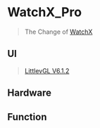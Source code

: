 # WatchX_Pro

> The Change of  [WatchX](https://github.com/FASTSHIFT/WatchX/blob/master/Images)

## UI

> [LittlevGL V6.1.2](https://github.com/littlevgl/lvgl)

## Hardware



## Function



